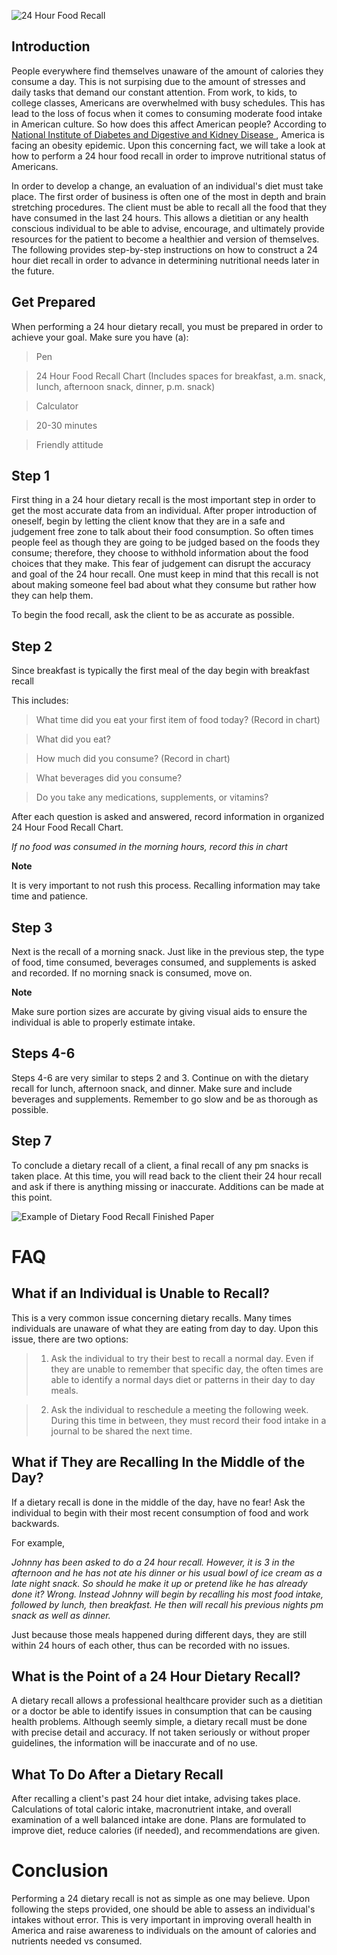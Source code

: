 ![ 24 Hour Food Recall ]( https://github.com/lakinsimmerman/Dietary-Food-Recall/blob/master/ll.jpg )
## Introduction ## 
People everywhere find themselves unaware of the amount of calories they consume a day.
This is not surpising due to the amount of stresses and daily tasks that demand our constant attention. From work, to kids, to college classes, Americans are overwhelmed with busy schedules. 
This has lead to the loss of focus when it comes to consuming moderate food intake in American culture. 
So how does this affect American people? 
According to [ National Institute of Diabetes and Digestive and Kidney Disease ]( https://www.niddk.nih.gov/health-information/health-statistics/overweight-obesity), America is facing an obesity epidemic. Upon this concerning fact, we will take a look at how to perform a 24 hour food recall in order to improve nutritional status of Americans.


In order to develop a change, an evaluation of an individual's diet must take place. 
The first order of business is often one of the most in depth and brain stretching procedures. 
The client must be able to recall all the food that they have consumed in the last 24 hours. 
This allows a dietitian or any health conscious individual to be able to advise, encourage, and ultimately provide resources for the patient to become a healthier and version of themselves. 
The following provides step-by-step instructions on how to construct a 24 hour diet recall in order to advance in determining nutritional needs later in the future.

## Get Prepared ##
When performing a 24 hour dietary recall, you must be prepared in order to achieve your goal. Make sure you have (a):
>Pen

>24 Hour Food Recall Chart (Includes spaces for breakfast, a.m. snack, lunch, afternoon snack, dinner, p.m. snack)

>Calculator

>20-30 minutes

>Friendly attitude



## Step 1 ##
First thing in a 24 hour dietary recall is the most important step in order to get the most accurate data from an individual. 
After proper introduction of oneself, begin by letting the client know that they are in a safe and judgement free zone to talk about their food consumption. 
So often times people feel as though they are going to be judged based on the foods they consume; therefore, they choose to withhold information about the food choices that they make.
This fear of judgement can disrupt the accuracy and goal of the 24 hour recall. 
One must keep in mind that this recall is not about making someone feel bad about what they consume but rather how they can help them. 

To begin the food recall, ask the client to be as accurate as possible.

## Step 2 ##
Since breakfast is typically the first meal of the day begin with breakfast recall

This includes:

>What time did you eat your first item of food today? (Record in chart) 

>What did you eat? 

>How much did you consume? (Record in chart) 

>What beverages did you consume? 

>Do you take any medications, supplements, or vitamins? 

After each question is asked and answered, record information in organized 24 Hour Food Recall Chart. 

*If no food was consumed in the morning hours, record this in chart* 

**Note**

It is very important to not rush this process. Recalling information may take time and patience. 

## Step 3 ##
Next is the recall of a morning snack. Just like in the previous step, the type of food, time consumed, beverages consumed, and supplements is asked and recorded. If no morning snack is consumed, move on. 

**Note** 

Make sure portion sizes are accurate by giving visual aids to ensure the individual is able to properly estimate intake.

## Steps 4-6 ##
Steps 4-6 are very similar to steps 2 and 3.
Continue on with the dietary recall for lunch, afternoon snack, and dinner. Make sure and include beverages and supplements. 
Remember to go slow and be as thorough as possible. 

## Step 7 ##
To conclude a dietary recall of a client, a final recall of any pm snacks is taken place. 
At this time, you will read back to the client their 24 hour recall and ask if there is anything missing or inaccurate. 
Additions can be made at this point.

![ Example of Dietary Food Recall Finished Paper ](https://github.com/lakinsimmerman/Dietary-Food-Recall/blob/master/th3AOK1F13.jpg)


# FAQ #
## What if an Individual is Unable to Recall? ##

This is a very common issue concerning dietary recalls. Many times individuals are unaware of what they are eating from day to day. 
Upon this issue, there are two options:

>1. Ask the individual to try their best to recall a normal day. Even if they are unable to remember that specific day, the often times are able to identify a normal days diet or patterns in their day to day meals. 

>2. Ask the individual to reschedule a meeting the following week. During this time in between, they must record their food intake in a journal to be shared the next time. 

## What if They are Recalling In the Middle of the Day? 

If a dietary recall is done in the middle of the day, have no fear!
Ask the individual to begin with their most recent consumption of food and work backwards. 

For example, 

*Johnny has been asked to do a 24 hour recall. However, it is 3 in the afternoon and he has not ate his dinner or his usual bowl of ice cream as a late night snack. So should he make it up or pretend like he has already done it? Wrong. Instead Johnny will begin by recalling his most food intake, followed by lunch, then breakfast. He then will recall his previous nights pm snack as well as dinner.*

Just because those meals happened during different days, they are still within 24 hours of each other, thus can be recorded with no issues. 

## What is the Point of a 24 Hour Dietary Recall?

A dietary recall allows a professional healthcare provider such as a dietitian or a doctor be able to identify issues in consumption that can be causing health problems.
Although seemly simple, a dietary recall must be done with precise detail and accuracy. 
If not taken seriously or without proper guidelines, the information will be inaccurate and of no use. 

## What To Do After a Dietary Recall ##
After recalling a client's past 24 hour diet intake, advising takes place. Calculations of total caloric intake, macronutrient intake, and overall examination of a well balanced intake are done. 
Plans are formulated to improve diet, reduce calories (if needed), and recommendations are given.  

# Conclusion #
Performing a 24 dietary recall is not as simple as one may believe. 
Upon following the steps provided, one should be able to assess an individual's intakes without error. 
This is very important in improving overall health in America and raise awareness to individuals on the amount of calories and nutrients needed vs consumed. 


